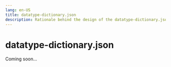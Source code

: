```yaml
---
lang: en-US
title: datatype-dictionary.json
description: Rationale behind the design of the datatype-dictionary.json metadata file
---
```


# datatype-dictionary.json

Coming soon...